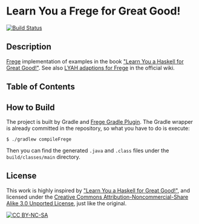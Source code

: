 # Learn You a Frege for Great Good!

[![Build Status](https://travis-ci.org/y-taka-23/learn-you-a-frege.svg?branch=master)](https://travis-ci.org/y-taka-23/learn-you-a-frege)

## Description

[Frege](https://github.com/Frege/frege) implementation of examples in the book ["Learn You a Haskell for Great Good!"](http://learnyouahaskell.com/).  See also [LYAH adaptions for Frege](https://github.com/Frege/frege/wiki/LYAH-adaptions-for-Frege) in the official wiki.

## Table of Contents

## How to Build

The project is built by Gradle and [Frege Gradle Plugin](https://github.com/Frege/frege-gradle-plugin). The Gradle wrapper is already committed in the repository, so what you have to do is execute:

```
$ ./gradlew compileFrege
```

Then you can find the generated `.java` and `.class` files under the `build/classes/main` directory.

## License

This work is highly inspired by ["Learn You a Haskell for Great Good!"](http://learnyouahaskell.com/), and licensed under the [Creative Commons Attribution-Noncommercial-Share Alike 3.0 Unported License](http://creativecommons.org/licenses/by-nc-sa/3.0/legalcode), just like the original.

[![CC BY-NC-SA](https://licensebuttons.net/l/by-nc-sa/3.0/88x31.png "CC BY-NC-SA")](http://creativecommons.org/licenses/by-nc-sa/3.0/)
